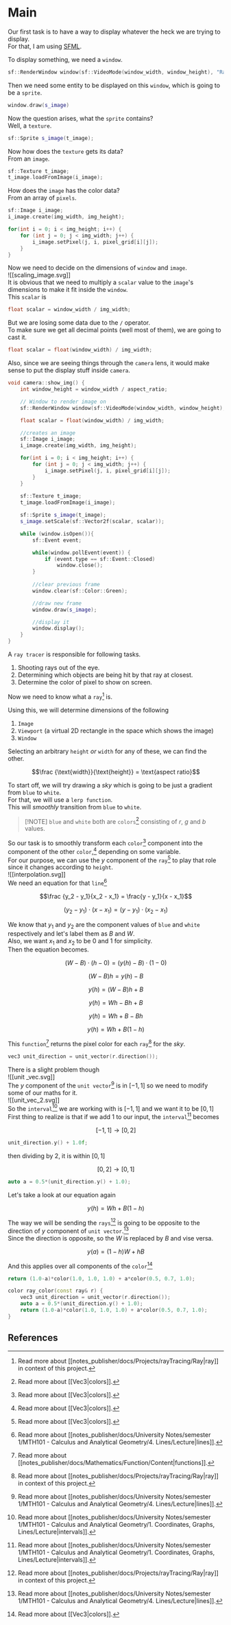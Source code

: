 # Main

Our first task is to have a way to display whatever the heck we are trying to display.  
For that, I am using [SFML](https://github.com/SFML/SFML).

To display something, we need a `window`.  

```cpp
sf::RenderWindow window(sf::VideoMode(window_width, window_height), "Ray Tracing", sf::Style::Default);
```

Then we need some entity to be displayed on this `window`, which is going to be a `sprite`.

```cpp
window.draw(s_image)
```

Now the question arises, what the `sprite` contains?  
Well, a `texture`.

```cpp
sf::Sprite s_image(t_image);
```

Now how does the `texture` gets its data?  
From an `image`.

```cpp
sf::Texture t_image;
t_image.loadFromImage(i_image);
```

How does the `image` has the color data?  
From an array of `pixels`.

```cpp
sf::Image i_image;
i_image.create(img_width, img_height);

for(int i = 0; i < img_height; i++) {
	for (int j = 0; j < img_width; j++) {
		i_image.setPixel(j, i, pixel_grid[i][j]);
	}
}
```

Now we need to decide on the dimensions of `window` and `image`.  
![[scaling_image.svg]]  
It is obvious that we need to multiply a `scalar` value to the `image`'s dimensions to make it fit inside the `window`.  
This `scalar` is

```cpp
float scalar = window_width / img_width;
```

But we are losing some data due to the `/` operator.  
To make sure we get all decimal points (well most of them), we are going to cast it.

```cpp
float scalar = float(window_width) / img_width;
```

Also, since we are seeing things through the `camera` lens, it would make sense to put the display stuff inside `camera`.

```cpp
void camera::show_img() {
    int window_height = window_width / aspect_ratio;

    // Window to render image on
    sf::RenderWindow window(sf::VideoMode(window_width, window_height), "Ray Tracing", sf::Style::Default);

    float scalar = float(window_width) / img_width;

    //creates an image
    sf::Image i_image;
    i_image.create(img_width, img_height);

    for(int i = 0; i < img_height; i++) {
        for (int j = 0; j < img_width; j++) {
            i_image.setPixel(j, i, pixel_grid[i][j]);
        }
    }
    
    sf::Texture t_image;
    t_image.loadFromImage(i_image);

    sf::Sprite s_image(t_image);
    s_image.setScale(sf::Vector2f(scalar, scalar));

    while (window.isOpen()){
        sf::Event event;

        while(window.pollEvent(event)) {
            if (event.type == sf::Event::Closed)
                window.close();
        }
        
		//clear previous frame
        window.clear(sf::Color::Green);

		//draw new frame
        window.draw(s_image);

		//display it
        window.display();
    }
}
```

A `ray tracer` is responsible for following tasks.

1. Shooting rays out of the eye.
2. Determining which objects are being hit by that ray at closest.
3. Determine the color of pixel to show on screen.

Now we need to know what a `ray`[^1] is.  

Using this, we will determine dimensions of the following

1. `Image`
2. `Viewport` (a virtual 2D rectangle in the space which shows the image)
3. `Window`

Selecting an arbitrary `height` _or_ `width` for any of these, we can find the other.  

$$\frac {\text{width}}{\text{height}} = \text{aspect ratio}$$

To start off, we will try drawing a _sky_ which is going to be just a gradient from `blue` to `white`.  
For that, we will use a `lerp function`.  
This will _smoothly_ transition from `blue` to `white`.

> [!NOTE] `blue` and `white` both are `colors`[^2] consisting of $r$, $g$ and $b$ values.  

So our task is to smoothly transform each `color`[^2] component into the component of the other `color`,[^2] depending on some variable.  
For our purpose, we can use the $y$ component of the `ray`[^2] to play that role since it changes according to `height`.  
![[interpolation.svg]]  
We need an equation for that `line`[^3]  

$$\frac {y_2 - y_1}{x_2 - x_1} = \frac{y - y_1}{x - x_1}$$

$$(y_2 - y_1) \cdot (x - x_1) = (y - y_1) \cdot (x_2 - x_1)$$

We know that $y_1$ and $y_2$ are the component values of `blue` and `white` respectively and let's label them as $B$ and $W$.  
Also, we want $x_1$ and $x_2$ to be $0$ and $1$ for simplicity.  
Then the equation becomes.  

$$(W - B) \cdot (h - 0) = (y(h) - B) \cdot (1 - 0)$$

$$(W - B)h = y(h) - B$$

$$y(h) = (W - B)h + B$$

$$y(h) = Wh - Bh + B$$

$$y(h) = Wh + B - Bh$$

$$y(h) = Wh + B(1 - h)$$

This `function`[^4] returns the pixel color for each `ray`[^1] for the _sky_.

```cpp
vec3 unit_direction = unit_vector(r.direction());
```

There is a slight problem though  
![[unit _vec.svg]]  
The $y$ component of the `unit vector`[^3] is in $[-1, 1]$ so we need to modify some of our maths for it.  
![[unit_vec_2.svg]]  
So the `interval`[^5] we are working with is $[-1, 1]$ and we want it to be $[0, 1]$  
First thing to realize is that if we add $1$ to our input, the `interval`[^5] becomes  

$$[-1, 1] \to [0, 2]$$

```cpp
unit_direction.y() + 1.0f;
```

then dividing by $2$, it is within $[0, 1]$  

$$[0, 2] \to [0, 1]$$

```cpp
auto a = 0.5*(unit_direction.y() + 1.0);
```

Let's take a look at our equation again

$$y(h) = Wh + B(1 - h)$$

The way we will be sending the `rays`[^1] is going to be opposite to the direction of $y$ component of `unit vector`.[^3]  
Since the direction is opposite, so the $W$ is replaced by $B$ and vise versa.

$$y(a) = (1 - h)W + hB$$

And this applies over all components of the `color`[^2]

```cpp
return (1.0-a)*color(1.0, 1.0, 1.0) + a*color(0.5, 0.7, 1.0);
```

```cpp
color ray_color(const ray& r) {
	vec3 unit_direction = unit_vector(r.direction());
    auto a = 0.5*(unit_direction.y() + 1.0);
    return (1.0-a)*color(1.0, 1.0, 1.0) + a*color(0.5, 0.7, 1.0);
}
```

## References

[^1]: Read more about [[notes_publisher/docs/Projects/rayTracing/Ray|ray]] in context of this project.
[^2]: Read more about [[Vec3|colors]].
[^3]: Read more about [[notes_publisher/docs/University Notes/semester 1/MTH101 - Calculus and Analytical Geometry/4. Lines/Lecture|lines]].
[^4]: Read more about [[notes_publisher/docs/Mathematics/Function/Content|functions]].
[^5]: Read more about [[notes_publisher/docs/University Notes/semester 1/MTH101 - Calculus and Analytical Geometry/1. Coordinates, Graphs, Lines/Lecture|intervals]].